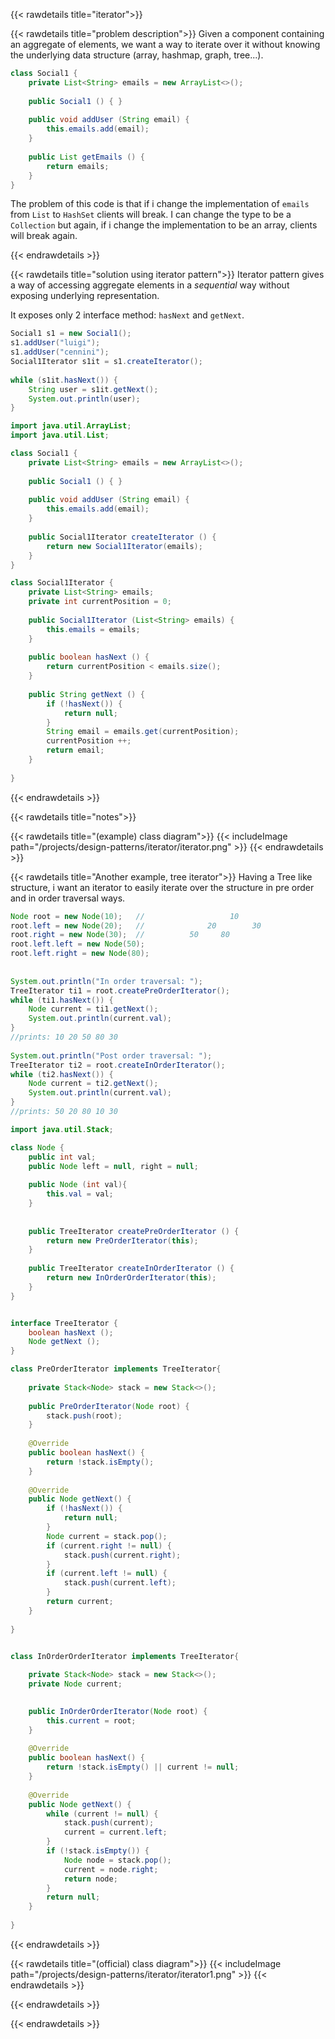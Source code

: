 {{< rawdetails title="iterator">}}

{{< rawdetails title="problem description">}}
Given a component containing an aggregate of elements, we want a way to iterate over it without knowing the underlying data structure  (array, hashmap, graph, tree...).
```java
class Social1 {
    private List<String> emails = new ArrayList<>();
    
    public Social1 () { }
    
    public void addUser (String email) {
        this.emails.add(email);
    }
    
    public List getEmails () {
        return emails;
    }
}
```
The problem of this code is that  if i change the implementation of `emails` from `List` to `HashSet` clients will break. I can change the type to be a `Collection` but again, if i change the implementation to be an array, clients will break again.

{{< endrawdetails >}}


{{< rawdetails title="solution using iterator pattern">}}
Iterator pattern gives a way of accessing aggregate elements in a *sequential* way without exposing underlying representation.

It exposes only 2 interface method: `hasNext` and `getNext`.

```java
Social1 s1 = new Social1();
s1.addUser("luigi");
s1.addUser("cennini");
Social1Iterator s1it = s1.createIterator();
	    
while (s1it.hasNext()) {
	String user = s1it.getNext();
	System.out.println(user);
}
```

```java
import java.util.ArrayList;
import java.util.List;

class Social1 {
    private List<String> emails = new ArrayList<>();
    
    public Social1 () { }
    
    public void addUser (String email) {
        this.emails.add(email);
    }
    
    public Social1Iterator createIterator () {
        return new Social1Iterator(emails);
    }
}

class Social1Iterator {
    private List<String> emails;
    private int currentPosition = 0;
    
    public Social1Iterator (List<String> emails) {
        this.emails = emails;
    }
    
    public boolean hasNext () {
        return currentPosition < emails.size();
    }
    
    public String getNext () {
        if (!hasNext()) {
            return null;
        }
        String email = emails.get(currentPosition);
        currentPosition ++;
        return email;
    }
    
}
```
{{< endrawdetails >}}





{{< rawdetails title="notes">}}

{{< rawdetails title="(example) class diagram">}}
{{< includeImage path="/projects/design-patterns/iterator/iterator.png" >}}
{{< endrawdetails >}}


{{< rawdetails title="Another example, tree iterator">}}
Having a Tree like structure, i want an iterator to easily iterate over the structure in pre order and in order traversal ways.
```java
Node root = new Node(10);   //                   10
root.left = new Node(20);   //              20        30
root.right = new Node(30);  //          50     80
root.left.left = new Node(50);
root.left.right = new Node(80);
		
		
System.out.println("In order traversal: ");
TreeIterator ti1 = root.createPreOrderIterator();
while (ti1.hasNext()) {
	Node current = ti1.getNext();
	System.out.println(current.val);
}
//prints: 10 20 50 80 30
		
System.out.println("Post order traversal: ");
TreeIterator ti2 = root.createInOrderIterator();
while (ti2.hasNext()) {
	Node current = ti2.getNext();
	System.out.println(current.val);
}
//prints: 50 20 80 10 30
```


```java
import java.util.Stack;

class Node {
    public int val;
    public Node left = null, right = null;
    
    public Node (int val){
        this.val = val;
    }
    
    
    public TreeIterator createPreOrderIterator () {
        return new PreOrderIterator(this);
    }
    
    public TreeIterator createInOrderIterator () {
        return new InOrderOrderIterator(this);
    }
}


interface TreeIterator {
    boolean hasNext ();
    Node getNext ();
}

class PreOrderIterator implements TreeIterator{
    
    private Stack<Node> stack = new Stack<>();
    
    public PreOrderIterator(Node root) {
        stack.push(root);
    }
    
    @Override
    public boolean hasNext() {
        return !stack.isEmpty();
    }
    
    @Override
    public Node getNext() {
        if (!hasNext()) {
            return null;
        }
        Node current = stack.pop();
        if (current.right != null) {
            stack.push(current.right);
        }
        if (current.left != null) {
            stack.push(current.left);
        }
        return current;
    }
    
}


class InOrderOrderIterator implements TreeIterator{
    
    private Stack<Node> stack = new Stack<>();
    private Node current;

    
    public InOrderOrderIterator(Node root) {
        this.current = root;
    }
    
    @Override
    public boolean hasNext() {
        return !stack.isEmpty() || current != null;
    }
    
    @Override
    public Node getNext() {
        while (current != null) {
            stack.push(current);
            current = current.left;
        }
        if (!stack.isEmpty()) {
            Node node = stack.pop();
            current = node.right;
            return node;
        }
        return null;
    }
    
}
```
{{< endrawdetails >}}

{{< rawdetails title="(official) class diagram">}}
{{< includeImage path="/projects/design-patterns/iterator/iterator1.png" >}}
{{< endrawdetails >}}


{{< endrawdetails >}}




{{< endrawdetails >}}
